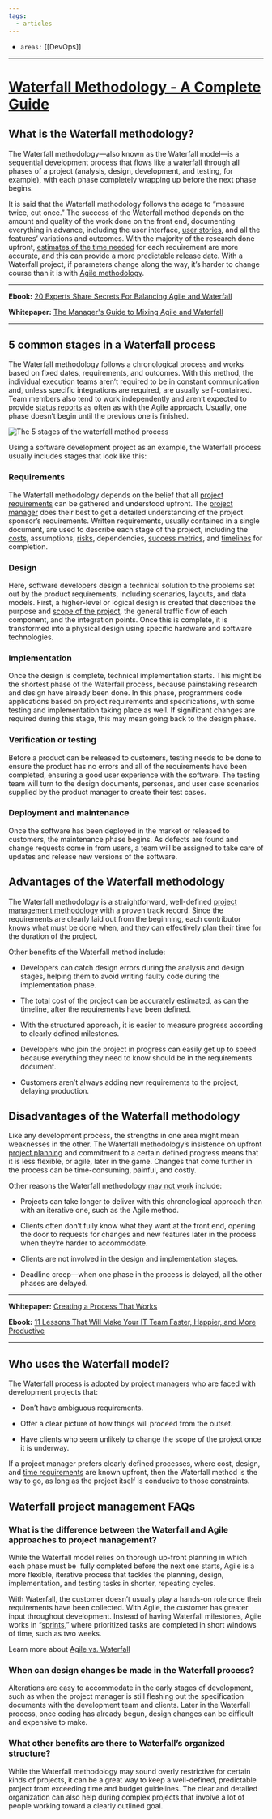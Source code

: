 ```yaml
---
tags:
  - articles
---
```

- `areas:` [[DevOps]]

---

# [Waterfall Methodology - A Complete Guide](https://www.workfront.com/project-management/methodologies/waterfall)

## What is the Waterfall methodology? 

The Waterfall methodology—also known as the Waterfall model—is a sequential development process that flows like a waterfall through all phases of a project (analysis, design, development, and testing, for example), with each phase completely wrapping up before the next phase begins.

It is said that the Waterfall methodology follows the adage to “measure twice, cut once.” The success of the Waterfall method depends on the amount and quality of the work done on the front end, documenting everything in advance, including the user interface, [user stories](https://www.workfront.com/project-management/methodologies/agile/user-stories), and all the features’ variations and outcomes. With the majority of the research done upfront, [estimates of the time needed](https://www.workfront.com/project-management/methodologies/agile/story-points) for each requirement are more accurate, and this can provide a more predictable release date. With a Waterfall project, if parameters change along the way, it’s harder to change course than it is with [Agile methodology](https://www.workfront.com/project-management/methodologies/agile).

---

**Ebook:** [20 Experts Share Secrets For Balancing Agile and Waterfall](https://www.workfront.com/resources/20-experts-share-secrets-for-balancing-agile-and-waterfall)

**Whitepaper:** [The Manager's Guide to Mixing Agile and Waterfall](https://www.workfront.com/resources/solve-the-pain-of-mixing-agile-and-waterfall)

---

## 5 common stages in a Waterfall process

The Waterfall methodology follows a chronological process and works based on fixed dates, requirements, and outcomes. With this method, the individual execution teams aren’t required to be in constant communication and, unless specific integrations are required, are usually self-contained. Team members also tend to work independently and aren’t expected to provide [status reports](https://www.workfront.com/project-management/life-cycle/monitoring-controlling/status-reports) as often as with the Agile approach. Usually, one phase doesn’t begin until the previous one is finished.

![The 5 stages of the waterfall method process](inbox/assets/The%205%20stages%20of%20the%20waterfall%20method%20process.png)

Using a software development project as an example, the Waterfall process usually includes stages that look like this:

### Requirements

The Waterfall methodology depends on the belief that all [project requirements](https://www.workfront.com/project-management/knowledge-areas/scope-management/requirements-management) can be gathered and understood upfront. The [project manager](https://www.workfront.com/project-management/career/project-manager) does their best to get a detailed understanding of the project sponsor’s requirements. Written requirements, usually contained in a single document, are used to describe each stage of the project, including the [costs](https://www.workfront.com/project-management/knowledge-areas/cost-management), assumptions, [risks](https://www.workfront.com/project-management/knowledge-areas/risk-management), dependencies, [success metrics](https://www.workfront.com/project-management/metrics), and [timelines](https://www.workfront.com/project-management/knowledge-areas/time-management/project-timeline) for completion. 

### Design

Here, software developers design a technical solution to the problems set out by the product requirements, including scenarios, layouts, and data models. First, a higher-level or logical design is created that describes the purpose and [scope of the project](https://www.workfront.com/project-management/knowledge-areas/scope-management/project-scope), the general traffic flow of each component, and the integration points. Once this is complete, it is transformed into a physical design using specific hardware and software technologies. 

### Implementation

Once the design is complete, technical implementation starts. This might be the shortest phase of the Waterfall process, because painstaking research and design have already been done. In this phase, programmers code applications based on project requirements and specifications, with some testing and implementation taking place as well. If significant changes are required during this stage, this may mean going back to the design phase.  

### Verification or testing

Before a product can be released to customers, testing needs to be done to ensure the product has no errors and all of the requirements have been completed, ensuring a good user experience with the software. The testing team will turn to the design documents, personas, and user case scenarios supplied by the product manager to create their test cases. 

### Deployment and maintenance

Once the software has been deployed in the market or released to customers, the maintenance phase begins. As defects are found and change requests come in from users, a team will be assigned to take care of updates and release new versions of the software.

## Advantages of the Waterfall methodology

The Waterfall methodology is a straightforward, well-defined [project management methodology](https://www.workfront.com/project-management/methodologies) with a proven track record. Since the requirements are clearly laid out from the beginning, each contributor knows what must be done when, and they can effectively plan their time for the duration of the project.

Other benefits of the Waterfall method include:

-   Developers can catch design errors during the analysis and design stages, helping them to avoid writing faulty code during the implementation phase.
    
-   The total cost of the project can be accurately estimated, as can the timeline, after the requirements have been defined.
    
-   With the structured approach, it is easier to measure progress according to clearly defined milestones.
    
-   Developers who join the project in progress can easily get up to speed because everything they need to know should be in the requirements document.
    
-   Customers aren’t always adding new requirements to the project, delaying production.
    

## Disadvantages of the Waterfall methodology

Like any development process, the strengths in one area might mean weaknesses in the other. The Waterfall methodology’s insistence on upfront [project planning](https://www.workfront.com/project-management/life-cycle/planning) and commitment to a certain defined progress means that it is less flexible, or agile, later in the game. Changes that come further in the process can be time-consuming, painful, and costly.

Other reasons the Waterfall methodology [may not work](https://www.workfront.com/blog/5-reasons-your-project-management-process-isnt-working) include:

-   Projects can take longer to deliver with this chronological approach than with an iterative one, such as the Agile method.
    
-   Clients often don’t fully know what they want at the front end, opening the door to requests for changes and new features later in the process when they’re harder to accommodate.
    
-   Clients are not involved in the design and implementation stages.
    
-   Deadline creep—when one phase in the process is delayed, all the other phases are delayed.
    

---

**Whitepaper:** [Creating a Process That Works](https://www.workfront.com/resources/creating-a-process-that-works)

**Ebook:** [11 Lessons That Will Make Your IT Team Faster, Happier, and More Productive](https://www.workfront.com/resources/11-lessons-that-will-make-your-it-team-faster-happier-and-more-productive)

---

## Who uses the Waterfall model?

The Waterfall process is adopted by project managers who are faced with development projects that:

-   Don’t have ambiguous requirements.
    
-   Offer a clear picture of how things will proceed from the outset.
    
-   Have clients who seem unlikely to change the scope of the project once it is underway.
    

If a project manager prefers clearly defined processes, where cost, design, and [time requirements](https://www.workfront.com/project-management/knowledge-areas/time-management) are known upfront, then the Waterfall method is the way to go, as long as the project itself is conducive to those constraints.

## Waterfall project management FAQs 

### What is the difference between the Waterfall and Agile approaches to project management?

While the Waterfall model relies on thorough up-front planning in which each phase must be  fully completed before the next one starts, Agile is a more flexible, iterative process that tackles the planning, design, implementation, and testing tasks in shorter, repeating cycles. 

With Waterfall, the customer doesn’t usually play a hands-on role once their requirements have been collected. With Agile, the customer has greater input throughout development. Instead of having Waterfall milestones, Agile works in “[sprints](https://www.workfront.com/project-management/methodologies/scrum/sprints),” where prioritized tasks are completed in short windows of time, such as two weeks.

Learn more about [Agile vs. Waterfall](https://www.workfront.com/project-management/methodologies/agile/agile-vs-waterfall)

### When can design changes be made in the Waterfall process?

Alterations are easy to accommodate in the early stages of development, such as when the project manager is still fleshing out the specification documents with the development team and clients. Later in the Waterfall process, once coding has already begun, design changes can be difficult and expensive to make.

### What other benefits are there to Waterfall’s organized structure?

While the Waterfall methodology may sound overly restrictive for certain kinds of projects, it can be a great way to keep a well-defined, predictable project from exceeding time and budget guidelines. The clear and detailed organization can also help during complex projects that involve a lot of people working toward a clearly outlined goal.